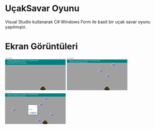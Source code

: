 # UçakSavar Oyunu

Visual Studio kullanarak C# Windows Form ile basit bir uçak savar oyunu yapılmıştır.

# Ekran Görüntüleri
<p>
<a href="https://github.com/yavuzturk96/UcakSavarOyunu/blob/master/UcakSavar%20Ekran%20G%C3%B6r%C3%BCnt%C3%BCleri/Giris.png" target="_blank">
<img src="https://github.com/yavuzturk96/UcakSavarOyunu/blob/master/UcakSavar%20Ekran%20G%C3%B6r%C3%BCnt%C3%BCleri/Giris.png" width="200" style="max-width:100%;"></a>
  
<a href="https://github.com/yavuzturk96/UcakSavarOyunu/blob/master/UcakSavar%20Ekran%20G%C3%B6r%C3%BCnt%C3%BCleri/Oynan%C4%B1s.png" target="_blank">
<img src="https://github.com/yavuzturk96/UcakSavarOyunu/blob/master/UcakSavar%20Ekran%20G%C3%B6r%C3%BCnt%C3%BCleri/Oynan%C4%B1s.png" width="200" style="max-width:100%;"></a>

<a href="https://github.com/yavuzturk96/UcakSavarOyunu/blob/master/UcakSavar%20Ekran%20G%C3%B6r%C3%BCnt%C3%BCleri/Yanma.png" target="_blank">
<img src="https://github.com/yavuzturk96/UcakSavarOyunu/blob/master/UcakSavar%20Ekran%20G%C3%B6r%C3%BCnt%C3%BCleri/Yanma.png" width="200" style="max-width:100%;"></a>

